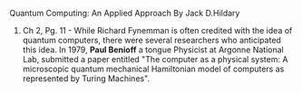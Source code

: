 Quantum Computing: An Applied Approach
By Jack D.Hildary


1. Ch 2, Pg. 11 - While Richard Fynemman is often credited with the idea of quantum computers, there were several researchers who anticipated this idea. In 1979, **Paul Benioff** a tongue Physicist at Argonne National Lab, submitted a paper entitled "The computer as a physical system: A microscopic quantum mechanical Hamiltonian model of computers as represented by Turing Machines".